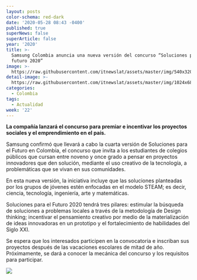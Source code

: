 ```yaml
---
layout: posts
color-schema: red-dark
date: '2020-05-28 08:43 -0400'
published: true
superNews: false
superArticle: false
year: '2020'
title: >-
  Samsung Colombia anuncia una nueva versión del concurso “Soluciones para el
  futuro 2020”
image: >-
  https://raw.githubusercontent.com/itnewslat/assets/master/img/540x320/Samsung-Colombia-p.jpg
detail-image: >-
  https://raw.githubusercontent.com/itnewslat/assets/master/img/1024x680/Samsung-Colombia-g.jpg
categories:
  - Colombia
tags:
  - Actualidad
week: '22'
---
```

**La compañía lanzará el concurso para premiar e incentivar los proyectos sociales y el emprendimiento en el país.** 

Samsung confirmó que llevará a cabo la cuarta versión de Soluciones para el Futuro en Colombia, el concurso que invita a los estudiantes de colegios públicos que cursan entre noveno y once grado a pensar en proyectos innovadores que den solución, mediante el uso creativo de la tecnología, a problemáticas que se vivan en sus comunidades. 

En esta nueva versión, la iniciativa incluye que las soluciones planteadas por los grupos de jóvenes estén enfocadas en el modelo STEAM; es decir, ciencia, tecnología, ingeniería, arte y matemáticas. 

Soluciones para el Futuro 2020 tendrá tres pilares: estimular la búsqueda de soluciones a problemas locales a través de la metodología de Design thinking; incentivar el pensamiento creativo por medio de la materialización de ideas innovadoras en un prototipo y el fortalecimiento de habilidades del Siglo XXI.

Se espera que los interesados participen en la convocatoria e inscriban sus proyectos después de las vacaciones escolares de mitad de año. Próximamente, se dará a conocer la mecánica del concurso y los requisitos para participar. 

<img src="https://tracker.metricool.com/c3po.jpg?hash=56f88a41e39ab42c063cc51676587a04"/>
